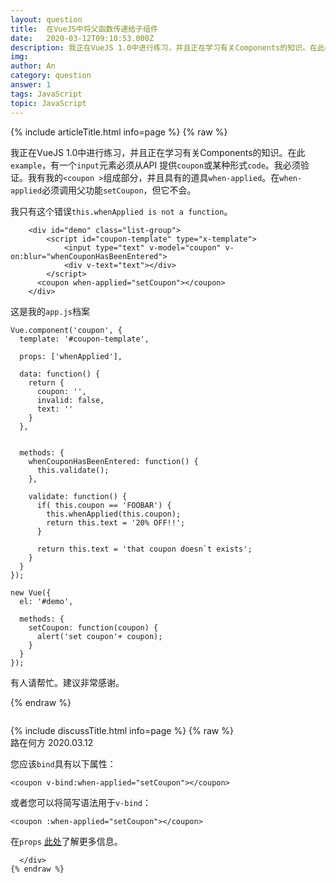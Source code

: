 ```yaml
---
layout: question
title:  在VueJS中将父函数传递给子组件
date:   2020-03-12T09:10:53.000Z
description: 我正在VueJS 1.0中进行练习，并且正在学习有关Components的知识。在此example，有一个input元素必须从API 提供coupon或某...
img: 
author: An
category: question
answer: 1
tags: JavaScript
topic: JavaScript
---
```

<div class="article-root">
  <div class="article">
    {% include articleTitle.html info=page %}
    {% raw %}
    <div class="article-content"><p><font style="vertical-align: inherit;"><font style="vertical-align: inherit;">我正在VueJS 1.0中进行练习，并且正在学习有关Components的知识。</font><font style="vertical-align: inherit;">在此</font></font><code>example</code><font style="vertical-align: inherit;"><font style="vertical-align: inherit;">，有一个</font></font><code>input</code><font style="vertical-align: inherit;"><font style="vertical-align: inherit;">元素必须</font><font style="vertical-align: inherit;">从API </font><font style="vertical-align: inherit;">提供</font></font><code>coupon</code><font style="vertical-align: inherit;"><font style="vertical-align: inherit;">或某种形式</font></font><code>code</code><font style="vertical-align: inherit;"><font style="vertical-align: inherit;">。</font><font style="vertical-align: inherit;">我必须验证。</font><font style="vertical-align: inherit;">我有我的</font></font><code>&lt;coupon &gt;</code><font style="vertical-align: inherit;"><font style="vertical-align: inherit;">组成部分，并且具有的道具</font></font><code>when-applied</code><font style="vertical-align: inherit;"><font style="vertical-align: inherit;">。</font><font style="vertical-align: inherit;">在</font></font><code>when-applied</code><font style="vertical-align: inherit;"><font style="vertical-align: inherit;">必须调用父功能</font></font><code>setCoupon</code><font style="vertical-align: inherit;"><font style="vertical-align: inherit;">，但它不会。</font></font></p>

<p><font style="vertical-align: inherit;"><font style="vertical-align: inherit;">我只有这个错误</font></font><code>this.whenApplied is not a function</code><font style="vertical-align: inherit;"><font style="vertical-align: inherit;">。</font></font></p>

<pre><code>    &lt;div id="demo" class="list-group"&gt;<font></font>
        &lt;script id="coupon-template" type="x-template"&gt;<font></font>
            &lt;input type="text" v-model="coupon" v-on:blur="whenCouponHasBeenEntered"&gt;<font></font>
            &lt;div v-text="text"&gt;&lt;/div&gt;<font></font>
        &lt;/script&gt;<font></font>
      &lt;coupon when-applied="setCoupon"&gt;&lt;/coupon&gt;<font></font>
    &lt;/div&gt;<font></font>
</code></pre>

<p><font style="vertical-align: inherit;"><font style="vertical-align: inherit;">这是我的</font></font><code>app.js</code><font style="vertical-align: inherit;"><font style="vertical-align: inherit;">档案</font></font></p>

<pre><code>Vue.component('coupon', {<font></font>
  template: '#coupon-template',<font></font>
<font></font>
  props: ['whenApplied'],<font></font>
<font></font>
  data: function() {<font></font>
    return {<font></font>
      coupon: '',<font></font>
      invalid: false,<font></font>
      text: ''<font></font>
    } <font></font>
  },<font></font>
<font></font>
<font></font>
  methods: {<font></font>
    whenCouponHasBeenEntered: function() {<font></font>
      this.validate();<font></font>
    },<font></font>
<font></font>
    validate: function() {<font></font>
      if( this.coupon == 'FOOBAR') {<font></font>
        this.whenApplied(this.coupon);<font></font>
        return this.text = '20% OFF!!';<font></font>
      }<font></font>
<font></font>
      return this.text = 'that coupon doesn`t exists';<font></font>
    }<font></font>
  }<font></font>
});<font></font>
<font></font>
new Vue({<font></font>
  el: '#demo',<font></font>
<font></font>
  methods: {<font></font>
    setCoupon: function(coupon) {<font></font>
      alert('set coupon'+ coupon);<font></font>
    }<font></font>
  }<font></font>
});<font></font>
</code></pre>

<p><font style="vertical-align: inherit;"><font style="vertical-align: inherit;">有人请帮忙。</font><font style="vertical-align: inherit;">建议非常感谢。</font></font></p></div>
    {% endraw %}
  </div>
  <p style="height: 0;width:0;overflow: hidden;"> 第1191篇《在VueJS中将父函数传递给子组件》来自Winter(https://github.com/aiyld/aiyld.github.io)的站点</p>
  <div class="discuss-wrapper">
    {% include discussTitle.html info=page %}
    {% raw %}
    <div class="discuss-item">
        <div class="discuss-parent">
          <div class="discuss-meta">
            <span class="discuss-user">路在何方</span>
            <span class="discuss-time">2020.03.12</span>
          </div>
          <div class="discuss-comment"><p><font style="vertical-align: inherit;"><font style="vertical-align: inherit;">您应该</font></font><code>bind</code><font style="vertical-align: inherit;"><font style="vertical-align: inherit;">具有以下属性：</font></font></p>

<pre><code>&lt;coupon v-bind:when-applied="setCoupon"&gt;&lt;/coupon&gt;
</code></pre>

<p><font style="vertical-align: inherit;"><font style="vertical-align: inherit;">或者您可以将简写语法用于</font></font><code>v-bind</code><font style="vertical-align: inherit;"><font style="vertical-align: inherit;">：</font></font></p>

<pre><code>&lt;coupon :when-applied="setCoupon"&gt;&lt;/coupon&gt;
</code></pre>

<p><font style="vertical-align: inherit;"><font style="vertical-align: inherit;">在</font></font><code>props</code> <a href="http://vuejs.org/guide/components.html#Props"><font style="vertical-align: inherit;"><font style="vertical-align: inherit;">此处</font></font></a><font style="vertical-align: inherit;"><font style="vertical-align: inherit;">了解更多信息</font><font style="vertical-align: inherit;">。</font></font></p></div>
        </div>
        
      </div>
    {% endraw %}
  </div>
<div>
